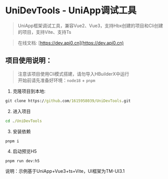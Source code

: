 # UniDevTools - UniApp调试工具


> UniApp框架调试工具，兼容Vue2、Vue3，支持Hbx创建的项目和Cli创建的项目，支持Vite、支持Ts

>在线文档: [https://dev.api0.cn](https://dev.api0.cn)


## 项目使用说明：

>注意该项目使用Cli模式搭建，请勿导入HBuilderX中运行<br>
>开始前请先准备好环境：`node18` + `pnpm` 

1. 克隆项目到本地:
```cmd
git clone https://github.com/1615958039/UniDevTools.git
```
2. 进入项目
```cmd
cd ./UniDevTools
```
3. 安装依赖
```
pnpm i
```
4. 启动预览H5
```
pnpm run dev:h5
```

说明：示例基于UniApp+Vue3+ts+Vite，UI框架为TM-UI3.1